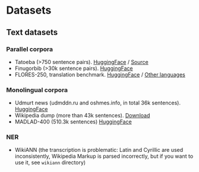 # Datasets

## Text datasets

### Parallel corpora

- Tatoeba (>750 sentence pairs). [HuggingFace](https://huggingface.co/datasets/udmurtNLP/tatoeba-rus-udm-parallel-corpora) / [Source](https://tatoeba.org/ru/downloads)
- Finugorbib (>30k sentence pairs). [HuggingFace](https://huggingface.co/datasets/udmurtNLP/udmurt-bible-parallel-corpora)
- FLORES-250, translation benchmark. [HuggingFace](https://huggingface.co/datasets/udmurtNLP/flores-250-rus-udm) / [Other languages](https://huggingface.co/datasets/tartuNLP/smugri-flores-testset)

### Monolingual corpora

- Udmurt news (udmddn.ru and oshmes.info, in total 36k sentences). [HuggingFace](https://huggingface.co/datasets/tartuNLP/smugri-data)
- Wikipedia dump (more than 43k sentences). [Download](https://dumps.wikimedia.org/udmwiki/)
- MADLAD-400 (510.3k sentences) [HuggingFace](https://huggingface.co/datasets/allenai/MADLAD-400)

### NER

- WikiANN (the transcription is problematic: Latin and Cyrillic are used inconsistently, Wikipedia Markup is parsed incorrectly, but if you want to use it, see `wikiann` directory)